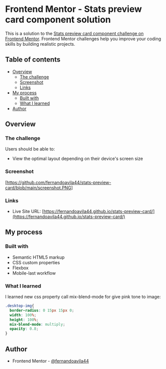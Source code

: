 # Frontend Mentor - Stats preview card component solution

This is a solution to the [Stats preview card component challenge on Frontend Mentor](https://www.frontendmentor.io/challenges/stats-preview-card-component-8JqbgoU62). Frontend Mentor challenges help you improve your coding skills by building realistic projects. 

## Table of contents

- [Overview](#overview)
  - [The challenge](#the-challenge)
  - [Screenshot](#screenshot)
  - [Links](#links)
- [My process](#my-process)
  - [Built with](#built-with)
  - [What I learned](#what-i-learned)
- [Author](#author)

## Overview

### The challenge

Users should be able to:

- View the optimal layout depending on their device's screen size

### Screenshot

[https://github.com/fernandoavila44/stats-preview-card/blob/main/screenshot.PNG]


### Links

- Live Site URL: [https://fernandoavila44.github.io/stats-preview-card/](https://fernandoavila44.github.io/stats-preview-card/)

## My process

### Built with

- Semantic HTML5 markup
- CSS custom properties
- Flexbox
- Mobile-last workflow

### What I learned

I learned new css property call mix-blend-mode for give pink tone to image:


```css
.desktop-img{
  border-radius: 0 15px 15px 0;
  width: 100%;
  height: 100%;
  mix-blend-mode: multiply;
  opacity: 0.8;
}
```

## Author

- Frontend Mentor - [@fernandoavila44](https://www.frontendmentor.io/profile/fernandoavila44)

